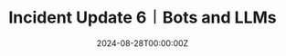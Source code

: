 ---
title: Incident Update 6︱Bots and LLMs
summary: An incident report from the Canadian Digitial Media Research Network surrounding a bot campaign at a political rally in Kirkland Lake, Ontario (August 2024).
# tags:
#   - Demo
date: "2024-08-28T00:00:00Z"

# Optional external URL for project (replaces project detail page).
external_link: https://www.cdmrn.ca/publications/bot-campaign/iu6

image:
  caption: Photo by Chris Chuckry on X
  focal_point: Smart
---
